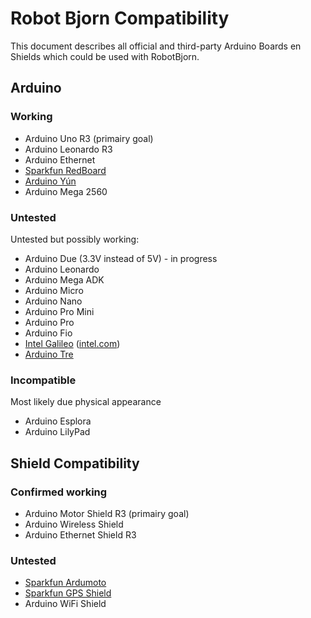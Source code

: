 # Robot Bjorn Compatibility #
This document describes all official and third-party Arduino Boards en Shields which could be used with RobotBjorn. 

## Arduino ##
### Working ###

* Arduino Uno R3 (primairy goal)
* Arduino Leonardo R3
* Arduino Ethernet
* [Sparkfun RedBoard](https://www.sparkfun.com/products/11575)
* [Arduino Yún](http://arduino.cc/en/Main/ArduinoBoardYun)
* Arduino Mega 2560

### Untested ###
Untested but possibly working:

* Arduino Due (3.3V instead of 5V) - in progress
* Arduino Leonardo
* Arduino Mega ADK
* Arduino Micro
* Arduino Nano
* Arduino Pro Mini
* Arduino Pro
* Arduino Fio
* [Intel Galileo](http://arduino.cc/en/ArduinoCertified/IntelGalileo) ([intel.com](http://www.intel.com/content/www/us/en/do-it-yourself/galileo-maker-quark-board.html "Intel Galileo"))
* [Arduino Tre](http://arduino.cc/en/Main/ArduinoBoardTre)

### Incompatible ###
Most likely due physical appearance

* Arduino Esplora
* Arduino LilyPad 

## Shield Compatibility ##

### Confirmed working ###

* Arduino Motor Shield R3 (primairy goal)
* Arduino Wireless Shield 
* Arduino Ethernet Shield R3

### Untested ###

* [Sparkfun Ardumoto](https://www.sparkfun.com/products/9815)
* [Sparkfun  GPS Shield](https://www.sparkfun.com/products/10346)
* Arduino WiFi Shield